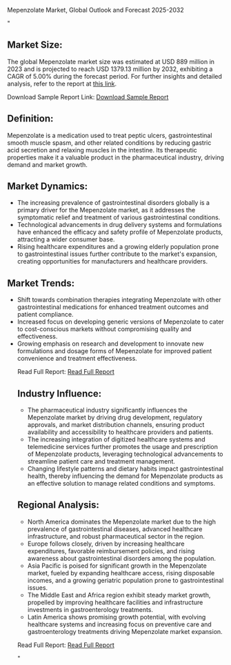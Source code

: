 Mepenzolate Market, Global Outlook and Forecast 2025-2032

"<h2>Market Size:</h2>
<p>The global Mepenzolate market size was estimated at USD 889 million in 2023 and is projected to reach USD 1379.13 million by 2032, exhibiting a CAGR of 5.00% during the forecast period. For further insights and detailed analysis, refer to the report at <a href='https://www.statsmarketresearch.com/global-mepenzolate-forecast-2025-2032-494-8030592'>this link</a>.</p>
<p>Download Sample Report Link: <a href='https://www.statsmarketresearch.com/download-free-sample/8030592/global-mepenzolate-forecast-2025-2032-494'>Download Sample Report</a></p>

<h2>Definition:</h2>
<p>Mepenzolate is a medication used to treat peptic ulcers, gastrointestinal smooth muscle spasm, and other related conditions by reducing gastric acid secretion and relaxing muscles in the intestine. Its therapeutic properties make it a valuable product in the pharmaceutical industry, driving demand and market growth.</p>

<h2>Market Dynamics:</h2>
<ul>
<li>The increasing prevalence of gastrointestinal disorders globally is a primary driver for the Mepenzolate market, as it addresses the symptomatic relief and treatment of various gastrointestinal conditions.</li>
<li>Technological advancements in drug delivery systems and formulations have enhanced the efficacy and safety profile of Mepenzolate products, attracting a wider consumer base.</li>
<li>Rising healthcare expenditures and a growing elderly population prone to gastrointestinal issues further contribute to the market's expansion, creating opportunities for manufacturers and healthcare providers.</li>
</ul>

<h2>Market Trends:</h2>
<ul>
<li>Shift towards combination therapies integrating Mepenzolate with other gastrointestinal medications for enhanced treatment outcomes and patient compliance.</li>
<li>Increased focus on developing generic versions of Mepenzolate to cater to cost-conscious markets without compromising quality and effectiveness.</li>
<li>Growing emphasis on research and development to innovate new formulations and dosage forms of Mepenzolate for improved patient convenience and treatment effectiveness.</li>
<p>Read Full Report: <a href='https://www.statsmarketresearch.com/global-mepenzolate-forecast-2025-2032-494-8030592'>Read Full Report</a></p>

<h2>Industry Influence:</h2>
<ul>
<li>The pharmaceutical industry significantly influences the Mepenzolate market by driving drug development, regulatory approvals, and market distribution channels, ensuring product availability and accessibility to healthcare providers and patients.</li>
<li>The increasing integration of digitized healthcare systems and telemedicine services further promotes the usage and prescription of Mepenzolate products, leveraging technological advancements to streamline patient care and treatment management.</li>
<li>Changing lifestyle patterns and dietary habits impact gastrointestinal health, thereby influencing the demand for Mepenzolate products as an effective solution to manage related conditions and symptoms.</li>
</ul>

<h2>Regional Analysis:</h2>
<ul>
<li>North America dominates the Mepenzolate market due to the high prevalence of gastrointestinal diseases, advanced healthcare infrastructure, and robust pharmaceutical sector in the region.</li>
<li>Europe follows closely, driven by increasing healthcare expenditures, favorable reimbursement policies, and rising awareness about gastrointestinal disorders among the population.</li>
<li>Asia Pacific is poised for significant growth in the Mepenzolate market, fueled by expanding healthcare access, rising disposable incomes, and a growing geriatric population prone to gastrointestinal issues.</li>
<li>The Middle East and Africa region exhibit steady market growth, propelled by improving healthcare facilities and infrastructure investments in gastroenterology treatments.</li>
<li>Latin America shows promising growth potential, with evolving healthcare systems and increasing focus on preventive care and gastroenterology treatments driving Mepenzolate market expansion.</li>
</ul>
<p>Read Full Report: <a href='https://www.statsmarketresearch.com/global-mepenzolate-forecast-2025-2032-494-8030592'>Read Full Report</a></p>"
